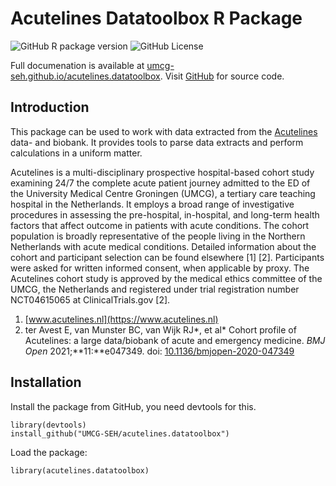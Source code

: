 # Acutelines Datatoolbox R Package
![GitHub R package version](https://img.shields.io/github/r-package/v/UMCG-SEH/acutelines.datatoolbox?logo=R)
![GitHub License](https://img.shields.io/github/license/umcg-seh/acutelines.datatoolbox)

Full documenation is available at [umcg-seh.github.io/acutelines.datatoolbox](https://umcg-seh.github.io/acutelines.datatoolbox/#/). Visit [GitHub](https://github.com/UMCG-SEH/acutelines.datatoolbox) for source code.

## Introduction
This package can be used to work with data extracted from the [Acutelines](https://umcgresearch.org/w/acutelines) data- and biobank. It provides tools to parse data extracts and perform calculations in a uniform matter.

Acutelines is a multi-disciplinary prospective hospital-based cohort study examining 24/7 the complete acute patient journey admitted to the ED of the University Medical Centre Groningen (UMCG), a tertiary care teaching hospital in the Netherlands. It employs a broad range of investigative procedures in assessing the pre-hospital, in-hospital, and long-term health factors that affect outcome in patients with acute conditions. The cohort population is broadly representative of the people living in the Northern Netherlands with acute medical conditions. Detailed information about the cohort and participant selection can be found elsewhere [1] [2]. Participants were asked for written informed consent, when applicable by proxy. The Acutelines cohort study is approved by the medical ethics committee of the UMCG, the Netherlands and registered under trial registration number NCT04615065 at ClinicalTrials.gov [2]. 

1. [www.acutelines.nl](https://www.acutelines.nl)
2. ter Avest E, van Munster BC, van Wijk RJ*, et al* Cohort profile of Acutelines: a large data/biobank of acute and emergency medicine. *BMJ Open* 2021;**11:**e047349. doi: [10.1136/bmjopen-2020-047349](https://doi.org/10.1136/bmjopen-2020-047349)

## Installation
Install the package from GitHub, you need devtools for this.

    library(devtools)
    install_github("UMCG-SEH/acutelines.datatoolbox")

Load the package:

    library(acutelines.datatoolbox)